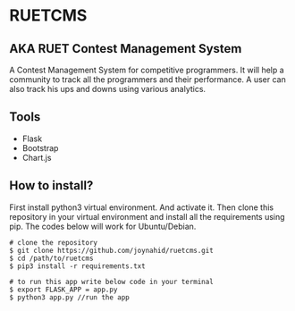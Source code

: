 RUETCMS
========
AKA RUET Contest Management System
------------------------------------
A Contest Management System for competitive programmers. It will help a community to track all the programmers and their performance. A user can also track his ups and downs using various analytics.

Tools
-------
- Flask
- Bootstrap
- Chart.js

How to install?
-----------------
First install python3 virtual environment. And activate it. Then clone this repository in your virtual environment and install all the requirements using pip. The codes below will work for Ubuntu/Debian.

    # clone the repository
    $ git clone https://github.com/joynahid/ruetcms.git
    $ cd /path/to/ruetcms
    $ pip3 install -r requirements.txt

    # to run this app write below code in your terminal
    $ export FLASK_APP = app.py
    $ python3 app.py //run the app